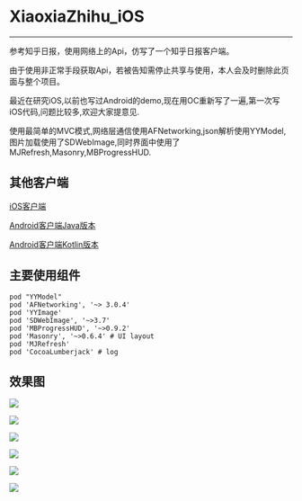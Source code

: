 # XiaoxiaZhihu_iOS

---

参考知乎日报，使用网络上的Api，仿写了一个知乎日报客户端。

由于使用非正常手段获取Api，若被告知需停止共享与使用，本人会及时删除此页面与整个项目。

最近在研究iOS,以前也写过Android的demo,现在用OC重新写了一遍,第一次写iOS代码,问题比较多,欢迎大家提意见.

使用最简单的MVC模式,网络层通信使用AFNetworking,json解析使用YYModel,图片加载使用了SDWebImage,同时界面中使用了MJRefresh,Masonry,MBProgressHUD.

## 其他客户端

[iOS客户端](https://github.com/LiushuiXiaoxia/XiaoxiaZhihu_iOS)

[Android客户端Java版本](https://github.com/LiushuiXiaoxia/XiaoxiaZhihu)

[Android客户端Kotlin版本](https://github.com/LiushuiXiaoxia/XiaoxiaZhihu_Kotlin)

## 主要使用组件

```
pod "YYModel"
pod 'AFNetworking', '~> 3.0.4'
pod 'YYImage'
pod 'SDWebImage', '~>3.7'
pod 'MBProgressHUD', '~>0.9.2'
pod 'Masonry', '~>0.6.4' # UI layout
pod 'MJRefresh'
pod 'CocoaLumberjack' # log
```

## 效果图

![](doc/2.png)

![](doc/1.png)

![](doc/3.png)

![](doc/4.png)

![](doc/5.png)

![](doc/6.png)
